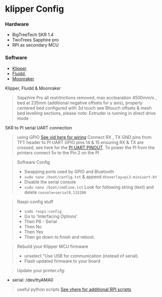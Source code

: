 # klipper Config

### Hardware

* BigTreeTech SKR 1.4 
* TwoTrees Sapphire pro 
* RPI as secondary MCU

### Software

* [Klipper](https://github.com/KevinOConnor/klipper)
* [Fluidd](https://github.com/cadriel/fluidd), 
* [Moonraker](https://github.com/Arksine/moonraker)

Klipper, Fluidd & Moonraker

> Sapphire Pro all restrtrictions removed, max acclearation 4500mm/s , bed at 235mm (additional negative offsets for y axis), properly centered bed configured with 3d touch see Bltouch offsets & mesh bed levelling sections, please note: Extruder is running in direct drive mode

SKR to PI serial UART connection
> using GPIO [See vid here for wiring](https://www.youtube.com/watch?v=AtW3GqkKUz8-Q&t=14m39s) Connect RX , TX GND pins from TFT header to PI UART GPIO pins 14 & 15 ensuring RX & TX are crossed, see here for the [PI UART PINOUT](https://pinout.xyz/pinout/pin8_gpio14). To power the PI from the printers connect 5v to the Pin 2 on the PI

> Software Config
> * Swapping ports used by GPIO and Bluetooth
> * `sudo nano /boot/config.txt` & append `dtoverlay=pi3-miniuart-bt`
> * Disable the serial console
> * `sudo nano /boot/cmdline.txt` Look for following string (text) and delete `console=serial0,115200`

> Raspi-config stuff
> * `sudo raspi-config`
> * Go to 'Interfacing Options'
> * Then P6 - Serial
> * Then No
> * Then Yes
> * Then go down to finish and reboot.

> Rebuild your Klipper MCU firmware
> * unselect "Use USB for communication (instead of serial). 
> * Flash updated firmware to your board

> Update your printer.cfg:
* serial: /dev/ttyAMA0

> useful python scripts
[See vhere for additional RPI scripts ](https://github.com/sajrashid/RpiPythonScripts)


